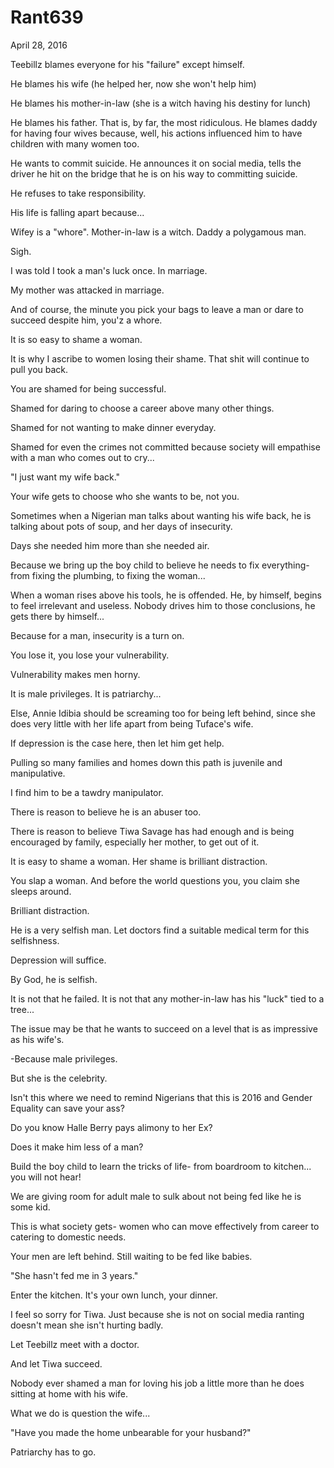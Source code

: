 # Rant639


April 28, 2016

Teebillz blames everyone for his "failure" except himself.

He blames his wife (he helped her, now she won't help him)

He blames his mother-in-law (she is a witch having his destiny for lunch)

He blames his father. That is, by far, the most ridiculous. He blames daddy for having four wives because, well, his actions influenced him to have children with many women too.

He wants to commit suicide. He announces it on social media, tells the driver he hit on the bridge that he is on his way to committing suicide. 

He refuses to take responsibility. 

His life is falling apart because...

Wifey is a "whore". Mother-in-law is a witch. Daddy a polygamous man.

Sigh. 

I was told I took a man's luck once. In marriage. 

My mother was attacked in marriage. 

And of course, the minute you pick your bags to leave a man or dare to succeed despite him, you'z a whore. 

It is so easy to shame a woman.

It is why I ascribe to women losing their shame. That shit will continue to pull you back. 

You are shamed for being successful. 

Shamed for daring to choose a career above many other things. 

Shamed for not wanting to make dinner everyday. 

Shamed for even the crimes not committed because society will empathise with a man who comes out to cry...

"I just want my wife back."

Your wife gets to choose who she wants to be, not you. 

Sometimes when a Nigerian man talks about wanting his wife back, he is talking about pots of soup, and her days of insecurity.

Days she needed him more than she needed air.

Because we bring up the boy child to believe he needs to fix everything- from fixing the plumbing, to fixing the woman...

When a woman rises above his tools, he is offended. He, by himself, begins to feel irrelevant and useless. Nobody drives him to those conclusions, he gets there by himself...

Because for a man, insecurity is a turn on.

You lose it, you lose your vulnerability.

Vulnerability makes men horny. 

It is male privileges. It is patriarchy...

Else, Annie Idibia should be screaming too for being left behind, since she does very little with her life apart from being Tuface's wife. 

If depression is the case here, then let him get help.

Pulling so many families and homes down this path is juvenile and manipulative. 

I find him to be a tawdry manipulator. 

There is reason to believe he is an abuser too. 

There is reason to believe Tiwa Savage has had enough and is being encouraged by family, especially her mother, to get out of it.

It is easy to shame a woman. Her shame is brilliant distraction. 

You slap a woman. And before the world questions you, you claim she sleeps around. 

Brilliant distraction. 

He is a very selfish man. Let doctors find a suitable medical term for this selfishness.

Depression will suffice. 

By God, he is selfish.

It is not that he failed. It is not that any mother-in-law has his "luck" tied to a tree...

The issue may be that he wants to succeed on a level that is as impressive as his wife's.

-Because male privileges. 

But she is the celebrity. 

Isn't this where we need to remind Nigerians that this is 2016 and Gender Equality can save your ass?

Do you know Halle Berry pays alimony to her Ex?

Does it make him less of a man?

Build the boy child to learn the tricks of life- from boardroom to kitchen... you will not hear!

We are giving room for adult male to sulk about not being fed like he is some kid.

This is what society gets- women who can move effectively from career to catering to domestic needs.

Your men are left behind. Still waiting to be fed like babies. 

"She hasn't fed me in 3 years."

Enter the kitchen. It's your own lunch, your dinner.  

I feel so sorry for Tiwa. Just because she is not on social media ranting doesn't mean she isn't hurting badly.

Let Teebillz meet with a doctor. 

And let Tiwa succeed.

Nobody ever shamed a man for loving his job a little more than he does sitting at home with his wife. 

What we do is question the wife...

"Have you made the home unbearable for your husband?"

Patriarchy has to go.